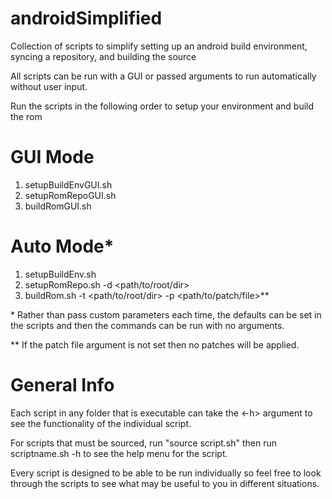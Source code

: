 # androidSimplified
Collection of scripts to simplify setting up an android build environment, syncing a repository, and building the source

All scripts can be run with a GUI or passed arguments to run automatically without user input.

Run the scripts in the following order to setup your environment and build the rom
# GUI Mode
1) setupBuildEnvGUI.sh
2) setupRomRepoGUI.sh
3) buildRomGUI.sh

# Auto Mode&ast;
1) setupBuildEnv.sh
2) setupRomRepo.sh -d <path/to/root/dir>
3) buildRom.sh -t <path/to/root/dir> -p <path/to/patch/file>&ast;&ast;

&ast; Rather than pass custom parameters each time, the defaults can be set in the scripts and then the commands can be run with no arguments.

&ast;&ast; If the patch file argument is not set then no patches will be applied.

# General Info
Each script in any folder that is executable can take the <-h> argument to see the functionality of the individual script.

For scripts that must be sourced, run "source script.sh" then run scriptname.sh -h to see the help menu for the script.

Every script is designed to be able to be run individually so feel free to look through the scripts to see what may be useful to you in different situations.
